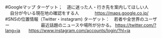 #Googleマップ
ターゲット；　道に迷った人・行き先を案内してほしい人
             自分が今いる現在地の確認をする人
             https://maps.google.co.jp/
#SNSの位置情報（Twitter・instagram)
ターゲット：　若者や全世界のユーザー
　　　　　　　最近話題のニュースや場所が分かる。
       https://twitter.com/?lang=ja
       https://www.instagram.com/accounts/login/?hl=ja
